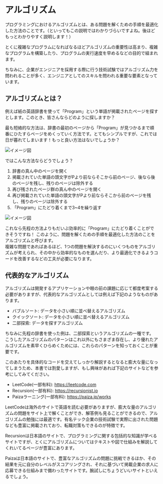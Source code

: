 # アルゴリズム
プログラミングにおけるアルゴリズムとは、ある問題を解くための手順を最適化した方法のことです。（といってもこの説明ではわかりづらいですよね。後ほどもっとわかりやすく説明します！）

とくに複雑なプログラムになればなるほどアルゴリズムの重要性は高まり、複雑なプログラムを構築したり、プログラムの実行速度を早めるなどの目的で組まれます。

ちなみに、企業がエンジニアを採用する際に行う技術試験ではアルゴリズム力を問われることが多く、エンジニアとしてのスキルを問われる重要な要素となっています。

## アルゴリズムとは？
例えば紙の英語辞書を使って「Program」という単語が掲載されたページを探すとします。このとき、皆さんならどのように探しますか？

最も短絡的な方法は、辞書の最初のページから「Program」が見つかるまで順番にひたすらページをめくっていく方法です。とてもシンプルですが、これでは日が暮れてしまいます！もっと良い方法はないでしょうか？

![イメージ図](<../Chapter 2.コンピューターとプログラミングの仕組み/images/algorithm-1.png>)

ではこんな方法ならどうでしょう？
1. 辞書の真ん中のページを開く
2. 掲載されていた単語の頭文字がPより前ならそこから前のページ、後なら後のページを残し、残りのページは除外する
3. 再び残されたページ群の真ん中のページを開く
4. 再び掲載されていた単語の頭文字がPより前ならそこから前のページを残し、残りのページは除外する
5. 「Program」にたどり着くまで3~4を繰り返す

![イメージ図](<../Chapter 2.コンピューターとプログラミングの仕組み/images/algorithm-2.png>)

これなら先程の方法よりもだいぶ効率的に「Program」にたどり着くことができそうですね！ 
このように、問題を解くための手順を最適化した方法のことをアルゴリズムと呼びます。  
複雑な問題であればあるほど、1つの問題を解決するのにいくつものをアルゴリズムが考えられ、その中から効率的なものを選んだり、より最適化できるようコードを改善するなどの工夫が必要になります。

## 代表的なアルゴリズム
アルゴリズムは開発するアプリケーションや眼の前の課題に応じて都度考案する必要がありますが、代表的なアルゴリズムとしては例えば下記のようなものがあります。

- バブルソート: データを小さい順に並べ替えるアルゴリズム
- クイックソート: データを小さい順に並べ替えるアルゴリズム
- 二部探索: データを探すアルゴリズム

ちなみに先程の辞書を使った例は、二部探索というアルゴリズムの一種です。
こうしたアルゴリズムのパターンはこれ以外にもさまざま存在し、より優れたアルゴリズムを素早くひらめくためには、これらのパターンを知っておくことが重要です。

このあたりを具体的なコードを交えてしっかり解説するとなると膨大な量になってしまうため、本書では割愛しますが、もし興味があれば下記のサイトなどを参考にしてみてください。

- LeetCode(一部有料): https://leetcode.com
- Recursion(一部有料): https://recursionist.io
- Paizaラーニング(一部有料): https://paiza.jp/works

LeetCodeは海外のサイトで英語を読む必要がありますが、膨大な量のアルゴリズムの問題をサイト上で解くことができ、解答例も見ることができるので、アルゴリズムの勉強には最適です。有名テック企業の技術試験で実際に出された問題なども豊富に掲載されており、転職対策もできるのが特徴です。

Recursionは日本語のサイトで、プログラミングに関する包括的な知識が学べるサイトですが、とくにアルゴリズムについてはテキストや図で仕組みを解説してくれいてるページが豊富にあります。

Paizaは日本語のサイトで、豊富なアルゴリズムの問題に挑戦できるほか、その結果を元に自分のレベルがスコアリングされ、それに基づいて掲載企業の求人に応募できる仕組みまで備わったサイトです。腕試しにちょうどいいサイトといえるでしょう。

<!-- Updated -->